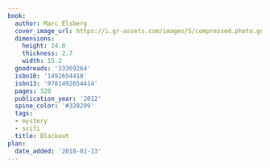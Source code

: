 ```yaml
---
book:
  author: Marc Elsberg
  cover_image_url: https://i.gr-assets.com/images/S/compressed.photo.goodreads.com/books/1482181567l/33369264._SX98_.jpg
  dimensions:
    height: 24.0
    thickness: 2.7
    width: 15.2
  goodreads: '33369264'
  isbn10: '1492654418'
  isbn13: '9781492654414'
  pages: 320
  publication_year: '2012'
  spine_color: '#328299'
  tags:
  - mystery
  - scifi
  title: Blackout
plan:
  date_added: '2018-02-13'
---
```

